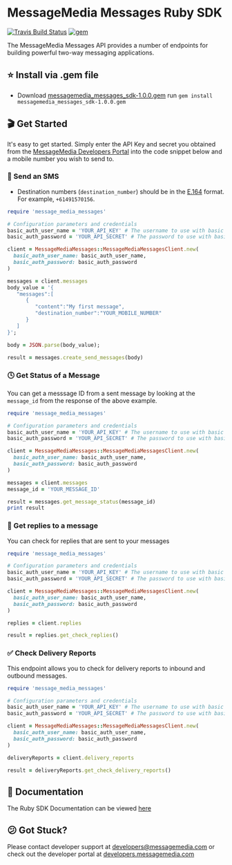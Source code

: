 # MessageMedia Messages Ruby SDK
[![Travis Build Status](https://api.travis-ci.org/messagemedia/messages-ruby-sdk.svg?branch=master)](https://travis-ci.org/messagemedia/messages-ruby-sdk)
[![gem](https://img.shields.io/badge/rubygems-v1.1.0-red.svg)](https://rubygems.org/gems/messagemedia_messages_sdk)


The MessageMedia Messages API provides a number of endpoints for building powerful two-way messaging applications.

## ⭐️ Install via .gem file
* Download [messagemedia_messages_sdk-1.0.0.gem](https://github.com/messagemedia/messages-ruby-sdk/releases/download/v1.0.0/messagemedia_messages_sdk-1.0.0.gem)
run `gem install messagemedia_messages_sdk-1.0.0.gem`

## 🎬 Get Started
It's easy to get started. Simply enter the API Key and secret you obtained from the [MessageMedia Developers Portal](https://developers.messagemedia.com) into the code snippet below and a mobile number you wish to send to.

### 🚀 Send an SMS
* Destination numbers (`destination_number`) should be in the [E.164](http://en.wikipedia.org/wiki/E.164) format. For example, `+61491570156`.
```ruby
require 'message_media_messages'

# Configuration parameters and credentials
basic_auth_user_name = 'YOUR_API_KEY' # The username to use with basic authentication
basic_auth_password = 'YOUR_API_SECRET' # The password to use with basic authentication

client = MessageMediaMessages::MessageMediaMessagesClient.new(
  basic_auth_user_name: basic_auth_user_name,
  basic_auth_password: basic_auth_password
)

messages = client.messages
body_value = '{
   "messages":[
      {
         "content":"My first message",
         "destination_number":"YOUR_MOBILE_NUMBER"
      }
   ]
}';

body = JSON.parse(body_value);

result = messages.create_send_messages(body)
```

### 🕓 Get Status of a Message
You can get a messsage ID from a sent message by looking at the `message_id` from the response of the above example.
```ruby
require 'message_media_messages'

# Configuration parameters and credentials
basic_auth_user_name = 'YOUR_API_KEY' # The username to use with basic authentication
basic_auth_password = 'YOUR_API_SECRET' # The password to use with basic authentication

client = MessageMediaMessages::MessageMediaMessagesClient.new(
  basic_auth_user_name: basic_auth_user_name,
  basic_auth_password: basic_auth_password
)

messages = client.messages
message_id = 'YOUR_MESSAGE_ID'

result = messages.get_message_status(message_id)
print result
```

### 💬 Get replies to a message
You can check for replies that are sent to your messages
```ruby
require 'message_media_messages'

# Configuration parameters and credentials
basic_auth_user_name = 'YOUR_API_KEY' # The username to use with basic authentication
basic_auth_password = 'YOUR_API_SECRET' # The password to use with basic authentication

client = MessageMediaMessages::MessageMediaMessagesClient.new(
  basic_auth_user_name: basic_auth_user_name,
  basic_auth_password: basic_auth_password
)

replies = client.replies

result = replies.get_check_replies()
```

### ✅ Check Delivery Reports
This endpoint allows you to check for delivery reports to inbound and outbound messages.
```ruby
require 'message_media_messages'

# Configuration parameters and credentials
basic_auth_user_name = 'YOUR_API_KEY' # The username to use with basic authentication
basic_auth_password = 'YOUR_API_SECRET' # The password to use with basic authentication

client = MessageMediaMessages::MessageMediaMessagesClient.new(
  basic_auth_user_name: basic_auth_user_name,
  basic_auth_password: basic_auth_password
)

deliveryReports = client.delivery_reports

result = deliveryReports.get_check_delivery_reports()
```

## 📕 Documentation
The Ruby SDK Documentation can be viewed [here](DOCUMENTATION.md)

## 😕 Got Stuck?
Please contact developer support at developers@messagemedia.com or check out the developer portal at [developers.messagemedia.com](https://developers.messagemedia.com/)
